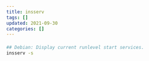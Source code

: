 ```yaml
---
title: insserv
tags: []
updated: 2021-09-30
categories: []
---
```


#### 
```bash
## Debian: Display current runlevel start services.
insserv -s
```